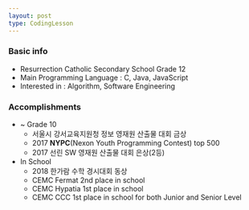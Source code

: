 ```yaml
---
layout: post
type: CodingLesson
---
```


### Basic info
  * Resurrection Catholic Secondary School Grade 12
  * Main Programming Language : C, Java, JavaScript
  * Interested in : Algorithm, Software Engineering

### Accomplishments
* ~ Grade 10
    - 서울시 강서교육지원청 정보 영재원 산출물 대회 금상
    - 2017 <b>NYPC</b>(Nexon Youth Programming Contest) top 500
    - 2017 선린 SW 영재원 산출물 대회 은상(2등)
* In School
    - 2018 한가람 수학 경시대회 동상
    - CEMC Fermat 2nd place in school
    - CEMC Hypatia 1st place in school
    - CEMC CCC 1st place in school for both Junior and Senior Level
